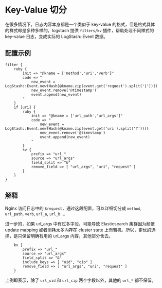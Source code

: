 # Key-Value 切分

在很多情况下，日志内容本身都是一个类似于 key-value 的格式，但是格式具体的样式却是多种多样的。logstash 提供 `filters/kv` 插件，帮助处理不同样式的 key-value 日志，变成实际的 LogStash::Event 数据。

## 配置示例

```
filter {
    ruby {
        init => "@kname = ['method','uri','verb']"
        code => "
            new_event = LogStash::Event.new(Hash[@kname.zip(event.get('request').split('|'))])
            new_event.remove('@timestamp')
            event.append(new_event)
        "
    }
    if [uri] {
        ruby {
            init => "@kname = ['url_path','url_args']"
            code => "
                new_event = LogStash::Event.new(Hash[@kname.zip(event.get('uri').split('?'))])
                new_event.remove('@timestamp')
                event.append(new_event)
            "
        }
        kv {
            prefix => "url_"
            source => "url_args"
            field_split => "&"
            remove_field => [ "url_args", "uri", "request" ]
        }
    }
}
```

## 解释

Nginx 访问日志中的 `$request`，通过这段配置，可以详细切分成 `method`, `url_path`, `verb`, `url_a`, `url_b` ...

进一步的，如果 url_args 中有过多字段，可能导致 Elasticsearch 集群因为频繁 update mapping 或者消耗太多内存在 cluster state 上而宕机。所以，更优的选择，是只保留明确有用的 url_args 内容，其他部分舍去。

```
    kv {
        prefix => "url_"
        source => "url_args"
        field_split => "&"
        include_keys => [ "uid", "cip" ]
        remove_field => [ "url_args", "uri", "request" ]
    }
```

上例即表示，除了 `url_uid` 和 `url_cip` 两个字段以外，其他的 `url_*` 都不保留。
